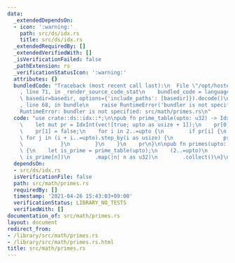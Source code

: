 ```yaml
---
data:
  _extendedDependsOn:
  - icon: ':warning:'
    path: src/ds/idx.rs
    title: src/ds/idx.rs
  _extendedRequiredBy: []
  _extendedVerifiedWith: []
  _isVerificationFailed: false
  _pathExtension: rs
  _verificationStatusIcon: ':warning:'
  attributes: {}
  bundledCode: "Traceback (most recent call last):\n  File \"/opt/hostedtoolcache/Python/3.9.4/x64/lib/python3.9/site-packages/onlinejudge_verify/documentation/build.py\"\
    , line 71, in _render_source_code_stat\n    bundled_code = language.bundle(stat.path,\
    \ basedir=basedir, options={'include_paths': [basedir]}).decode()\n  File \"/opt/hostedtoolcache/Python/3.9.4/x64/lib/python3.9/site-packages/onlinejudge_verify/languages/user_defined.py\"\
    , line 68, in bundle\n    raise RuntimeError('bundler is not specified: {}'.format(path.as_posix()))\n\
    RuntimeError: bundler is not specified: src/math/primes.rs\n"
  code: "use crate::ds::idx::*;\n\npub fn prime_table(upto: u32) -> IdxInt<bool> {\n\
    \    let mut pr = IdxInt(vec![true; upto as usize + 1]);\n    pr[0] = false;\n\
    \    pr[1] = false;\n    for i in 2..=upto {\n        if pr[i] {\n           \
    \ for j in (i + i..=upto).step_by(i as usize) {\n                pr[j] = false;\n\
    \            }\n        }\n    }\n    pr\n}\n\npub fn primes(upto: u32) -> Vec<u32>\
    \ {\n    let is_prime = prime_table(upto);\n    (2..=upto)\n        .filter(|&n|\
    \ is_prime[n])\n        .map(|n| n as u32)\n        .collect()\n}\n"
  dependsOn:
  - src/ds/idx.rs
  isVerificationFile: false
  path: src/math/primes.rs
  requiredBy: []
  timestamp: '2021-04-26 15:43:03+09:00'
  verificationStatus: LIBRARY_NO_TESTS
  verifiedWith: []
documentation_of: src/math/primes.rs
layout: document
redirect_from:
- /library/src/math/primes.rs
- /library/src/math/primes.rs.html
title: src/math/primes.rs
---
```

